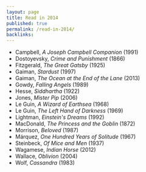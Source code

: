 ```yaml
---
layout: page
title: Read in 2014
published: true
permalink: /read-in-2014/
backlinks: 
---
```


* Campbell, _A Joseph Campbell Companion_ (1991) 
* Dostoyevsky, _Crime and Punishment_ (1866) 
* Fitzgerald, _The Great Gatsby_ (1925) 
* Gaiman, _Stardust_ (1997) 
* Gaiman, _The Ocean at the End of the Lane_ (2013) 
* Gowdy, _Falling Angels_ (1989) 
* Hesse, _Siddhartha_ (1922) 
* Jones, _Mister Pip_ (2006) 
* Le Guin, _A Wizard of Earthsea_ (1968) 
* Le Guin, _The Left Hand of Darkness_ (1969) 
* Lightman, _Einstein's Dreams_ (1992) 
* MacDonald, _The Princess and the Goblin_ (1872) 
* Morrison, _Beloved_ (1987) 
* Márquez, _One Hundred Years of Solitude_ (1967) 
* Steinbeck, _Of Mice and Men_ (1937) 
* Wagamese, _Indian Horse_ (2012) 
* Wallace, _Oblivion_ (2004) 
* Wolf, _Cassandra_ (1983) 
